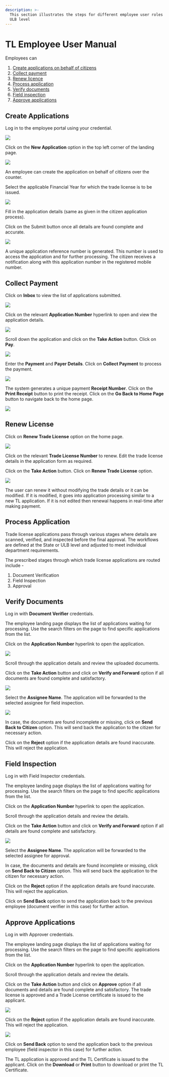 ```yaml
---
description: >-
  This section illustrates the steps for different employee user roles at the
  ULB level
---
```


# TL Employee User Manual

Employees can

1. [Create applications on behalf of citizens](employee-user-manual.md#create-applications)
2. [Collect payment](employee-user-manual.md#collect-payment)
3. [Renew licence](employee-user-manual.md#renew-license)
4. [Process application](employee-user-manual.md#process-application)
5. [Verify documents](employee-user-manual.md#verify-documents)
6. [Field inspection](employee-user-manual.md#field-inspection)
7. [Approve applications](employee-user-manual.md#approve-applications)

## Create Applications

Log in to the employee portal using your credential.

![](<../../../../.gitbook/assets/image (144) (1).png>)

Click on the **New Application** option in the top left corner of the landing page.

![](<../../../../.gitbook/assets/image (248).png>)

An employee can create the application on behalf of citizens over the counter.

Select the applicable Financial Year for which the trade license is to be issued.

![](<../../../../.gitbook/assets/image (149) (1).png>)

Fill in the application details (same as given in the citizen application process).

Click on the Submit button once all details are found complete and accurate.

![](<../../../../.gitbook/assets/image (187) (1).png>)

A unique application reference number is generated. This number is used to access the application and for further processing. The citizen receives a notification along with this application number in the registered mobile number.

## **Collect Payment**

Click on **Inbox** to view the list of applications submitted.

![](<../../../../.gitbook/assets/image (192).png>)

Click on the relevant **Application Number** hyperlink to open and view the application details.

![](<../../../../.gitbook/assets/image (178) (1).png>)

Scroll down the application and click on the **Take Action** button. Click on **Pay**.

![](<../../../../.gitbook/assets/image (235) (1).png>)

Enter the **Payment** and **Payer Details**. Click on **Collect Payment** to process the payment.

![](<../../../../.gitbook/assets/image (156) (1).png>)

The system generates a unique payment **Receipt Number**. Click on the **Print Receipt** button to print the receipt. Click on the **Go Back to Home Page** button to navigate back to the home page.

![](<../../../../.gitbook/assets/image (200) (1).png>)

## **Renew License**

Click on **Renew Trade License** option on the home page.

![](<../../../../.gitbook/assets/image (249).png>)

Click on the relevant **Trade License Number** to renew. Edit the trade license details in the application form as required.

Click on the **Take Action** button. Click on **Renew Trade License** option.

![](<../../../../.gitbook/assets/image (216) (1).png>)

The user can renew it without modifying the trade details or it can be modified. If it is modified, it goes into application processing similar to a new TL application. If it is not edited then renewal happens in real-time after making payment.

## Process Application

Trade license applications pass through various stages where details are scanned, verified, and inspected before the final approval. The workflows are defined at the State or ULB level and adjusted to meet individual department requirements.

The prescribed stages through which trade license applications are routed include -

1. Document Verification
2. Field Inspection
3. Approval

## **Verify Documents**

Log in with **Document Verifier** credentials.

The employee landing page displays the list of applications waiting for processing. Use the search filters on the page to find specific applications from the list.

Click on the **Application Number** hyperlink to open the application.

![](<../../../../.gitbook/assets/image (153).png>)

Scroll through the application details and review the uploaded documents.

Click on the **Take Action** button and click on **Verify and Forward** option if all documents are found complete and satisfactory.

![](<../../../../.gitbook/assets/image (225) (1).png>)

Select the **Assignee Name**. The application will be forwarded to the selected assignee for field inspection.

![](<../../../../.gitbook/assets/image (273).png>)

In case, the documents are found incomplete or missing, click on **Send Back to Citizen** option. This will send back the application to the citizen for necessary action.

Click on the **Reject** option if the application details are found inaccurate. This will reject the application.

## **Field Inspection**

Log in with Field Inspector credentials.

The employee landing page displays the list of applications waiting for processing. Use the search filters on the page to find specific applications from the list.

Click on the **Application Number** hyperlink to open the application.

Scroll through the application details and review the details.

Click on the **Take Action** button and click on **Verify and Forward** option if all details are found complete and satisfactory.

![](<../../../../.gitbook/assets/image (226) (1).png>)

Select the **Assignee Name**. The application will be forwarded to the selected assignee for approval.

In case, the documents and details are found incomplete or missing, click on **Send Back to Citizen** option. This will send back the application to the citizen for necessary action.

Click on the **Reject** option if the application details are found inaccurate. This will reject the application.

Click on **Send Back** option to send the application back to the previous employee (document verifier in this case) for further action.

## **Approve Applications**

Log in with Approver credentials.

The employee landing page displays the list of applications waiting for processing. Use the search filters on the page to find specific applications from the list.

Click on the **Application Number** hyperlink to open the application.

Scroll through the application details and review the details.

Click on the **Take Action** button and click on **Approve** option if all documents and details are found complete and satisfactory. The trade license is approved and a Trade License certificate is issued to the applicant.

![](<../../../../.gitbook/assets/image (146).png>)

Click on the **Reject** option if the application details are found inaccurate. This will reject the application.

![](<../../../../.gitbook/assets/image (170) (1).png>)

Click on **Send Back** option to send the application back to the previous employee (field inspector in this case) for further action.

The TL application is approved and the TL Certificate is issued to the applicant. Click on the **Download** or **Print** button to download or print the TL Certificate.
